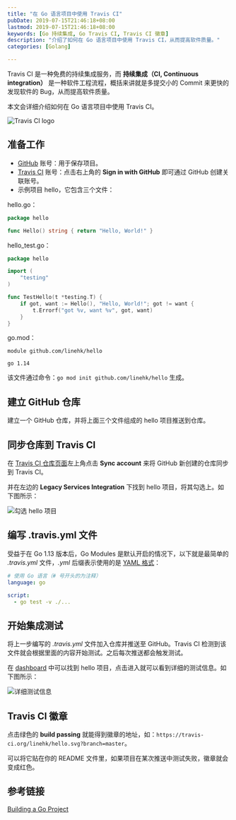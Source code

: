 ```yaml
---
title: "在 Go 语言项目中使用 Travis CI"
pubDate: 2019-07-15T21:46:18+08:00
lastmod: 2019-07-15T21:46:18+08:00
keywords: [Go 持续集成, Go Travis CI, Travis CI 徽章]
description: "介绍了如何在 Go 语言项目中使用 Travis CI，从而提高软件质量。"
categories: [Golang]

---
```


Travis CI 是一种免费的持续集成服务，而 **持续集成（CI, Continuous integration）** 是一种软件工程流程，概括来讲就是多提交小的 Commit 来更快的发现软件的 Bug，从而提高软件质量。

本文会详细介绍如何在 Go 语言项目中使用 Travis CI。

<!--more-->

![Travis CI logo](/images/using-travis-ci-on-golang-project/travis-ci-logo.webp "Travis CI logo")

## 准备工作

* [GitHub](https://github.com/ "GitHub") 账号：用于保存项目。
* [Travis CI](https://travis-ci.org/ "Travis CI") 账号：点击右上角的 **Sign in with GitHub** 即可通过 GitHub 创建关联账号。
* 示例项目 hello，它包含三个文件：

hello.go：

```go
package hello

func Hello() string { return "Hello, World!" }
```

hello_test.go：

```go
package hello

import (
	"testing"
)

func TestHello(t *testing.T) {
	if got, want := Hello(), "Hello, World!"; got != want {
		t.Errorf("got %v, want %v", got, want)
	}
}
```

go.mod：

```plaintext
module github.com/linehk/hello

go 1.14
```

该文件通过命令：`go mod init github.com/linehk/hello` 生成。

## 建立 GitHub 仓库

建立一个 GitHub 仓库，并将上面三个文件组成的 hello 项目推送到仓库。

## 同步仓库到 Travis CI

在 [Travis CI 仓库页面](https://travis-ci.org/account/repositories "Travis CI 仓库页面")左上角点击 **Sync account** 来将 GitHub 新创建的仓库同步到 Travis CI。

并在左边的 **Legacy Services Integration** 下找到 hello 项目，将其勾选上。如下图所示：

![勾选 hello 项目](/images/using-travis-ci-on-golang-project/check-hello-project.webp "勾选 hello 项目")

## 编写 .travis.yml 文件

受益于在 Go 1.13 版本后，Go Modules 是默认开启的情况下，以下就是最简单的 *.travis.yml* 文件，*.yml* 后缀表示使用的是 [YAML 格式](https://zh.wikipedia.org/wiki/YAML "YAML 格式")：

```yaml
# 使用 Go 语言（# 号开头的为注释）
language: go

script:
  - go test -v ./...
```

## 开始集成测试

将上一步编写的 *.travis.yml* 文件加入仓库并推送至 GitHub。Travis CI 检测到该文件就会根据里面的内容开始测试。之后每次推送都会触发测试。

在 [dashboard](https://travis-ci.org/dashboard "dashboard") 中可以找到 hello 项目，点击进入就可以看到详细的测试信息。如下图所示：

![详细测试信息](/images/using-travis-ci-on-golang-project/detailed-test-information.webp "详细测试信息")

## Travis CI 徽章

点击绿色的 **build passing** 就能得到徽章的地址，如：`https://travis-ci.org/linehk/hello.svg?branch=master`。

可以将它贴在你的 README 文件里，如果项目在某次推送中测试失败，徽章就会变成红色。

## 参考链接

[Building a Go Project](https://docs.travis-ci.com/user/languages/go/ "Building a Go Project")